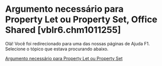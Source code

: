 
# Argumento necessário para Property Let ou Property Set, Office Shared [vblr6.chm1011255]

Olá! Você foi redirecionado para uma das nossas páginas de Ajuda F1. Selecione o tópico que estava procurando abaixo.

[Argumento necessário para Property Let ou Property Set](http://msdn.microsoft.com/library/bbefad41-c17c-d1d3-52ac-32389acb3b7f%28Office.15%29.aspx)
